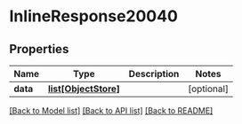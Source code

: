 # InlineResponse20040

## Properties
Name | Type | Description | Notes
------------ | ------------- | ------------- | -------------
**data** | [**list[ObjectStore]**](ObjectStore.md) |  | [optional] 

[[Back to Model list]](../README.md#documentation-for-models) [[Back to API list]](../README.md#documentation-for-api-endpoints) [[Back to README]](../README.md)

